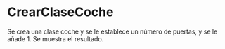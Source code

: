 # CrearClaseCoche
Se crea una clase coche y se le establece un número de puertas, y se le añade 1. Se muestra el resultado.
